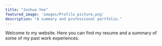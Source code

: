 ```yaml
---
title: "Joshua Yee"
featured_image: 'images/Profile picture.png'
description: "A summary and professional portfolio."
---
```

Welcome to my website. Here you can find my resume and a summary of some of my past work experiences.
